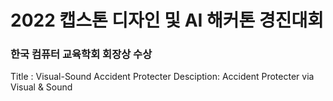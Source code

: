 # 2022 캡스톤 디자인 및 AI 해커톤 경진대회
### 한국 컴퓨터 교육학회 회장상 수상
Title : Visual-Sound Accident Protecter
Desciption: Accident Protecter via Visual &amp; Sound
